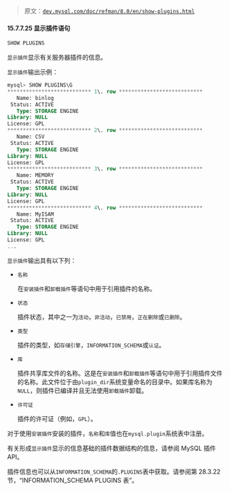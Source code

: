> 原文：[`dev.mysql.com/doc/refman/8.0/en/show-plugins.html`](https://dev.mysql.com/doc/refman/8.0/en/show-plugins.html)

#### 15.7.7.25 显示插件语句

```sql
SHOW PLUGINS
```

`显示插件`显示有关服务器插件的信息。

`显示插件`输出示例：

```sql
mysql> SHOW PLUGINS\G
*************************** 1\. row ***************************
   Name: binlog
 Status: ACTIVE
   Type: STORAGE ENGINE
Library: NULL
License: GPL
*************************** 2\. row ***************************
   Name: CSV
 Status: ACTIVE
   Type: STORAGE ENGINE
Library: NULL
License: GPL
*************************** 3\. row ***************************
   Name: MEMORY
 Status: ACTIVE
   Type: STORAGE ENGINE
Library: NULL
License: GPL
*************************** 4\. row ***************************
   Name: MyISAM
 Status: ACTIVE
   Type: STORAGE ENGINE
Library: NULL
License: GPL
...
```

`显示插件`输出具有以下列：

+   `名称`

    在`安装插件`和`卸载插件`等语句中用于引用插件的名称。

+   `状态`

    插件状态，其中之一为`活动`，`非活动`，`已禁用`，`正在删除`或`已删除`。

+   `类型`

    插件的类型，如`存储引擎`，`INFORMATION_SCHEMA`或`认证`。

+   `库`

    插件共享库文件的名称。这是在`安装插件`和`卸载插件`等语句中用于引用插件文件的名称。此文件位于由`plugin_dir`系统变量命名的目录中。如果库名称为`NULL`，则插件已编译并且无法使用`卸载插件`卸载。

+   `许可证`

    插件的许可证（例如，`GPL`）。

对于使用`安装插件`安装的插件，`名称`和`库`值也在`mysql.plugin`系统表中注册。

有关形成`显示插件`显示的信息基础的插件数据结构的信息，请参阅 MySQL 插件 API。

插件信息也可以从`INFORMATION_SCHEMA`的`.PLUGINS`表中获取。请参阅第 28.3.22 节，“INFORMATION_SCHEMA PLUGINS 表”。
